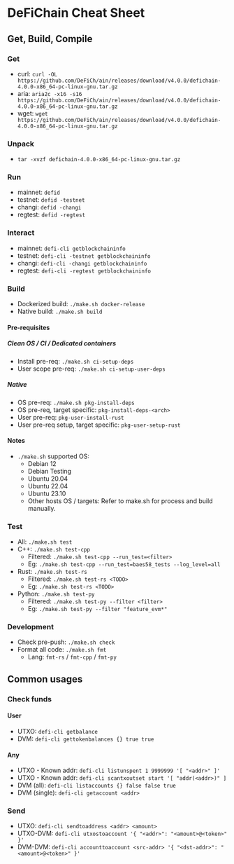 # DeFiChain Cheat Sheet

## Get, Build, Compile

### Get

- curl: `curl -OL https://github.com/DeFiCh/ain/releases/download/v4.0.0/defichain-4.0.0-x86_64-pc-linux-gnu.tar.gz`
- aria: `aria2c -x16 -s16 https://github.com/DeFiCh/ain/releases/download/v4.0.0/defichain-4.0.0-x86_64-pc-linux-gnu.tar.gz`
- wget: `wget https://github.com/DeFiCh/ain/releases/download/v4.0.0/defichain-4.0.0-x86_64-pc-linux-gnu.tar.gz`

### Unpack

- `tar -xvzf defichain-4.0.0-x86_64-pc-linux-gnu.tar.gz`

### Run

- mainnet: `defid`
- testnet: `defid -testnet`
- changi: `defid -changi`
- regtest: `defid -regtest`

### Interact

- mainnet: `defi-cli getblockchaininfo`
- testnet: `defi-cli -testnet getblockchaininfo`
- changi: `defi-cli -changi getblockchaininfo`
- regtest: `defi-cli -regtest getblockchaininfo`

### Build

- Dockerized build: `./make.sh docker-release`
- Native build: `./make.sh build`

#### Pre-requisites

##### Clean OS / CI / Dedicated containers

- Install pre-req: `./make.sh ci-setup-deps`
- User scope pre-req: `./make.sh ci-setup-user-deps`

##### Native

- OS pre-req: `./make.sh pkg-install-deps`
- OS pre-req, target specific: `pkg-install-deps-<arch>`
- User pre-req: `pkg-user-install-rust`
- User pre-req setup, target specific: `pkg-user-setup-rust`

#### Notes

- `./make.sh` supported OS:
  - Debian 12
  - Debian Testing
  - Ubuntu 20.04
  - Ubuntu 22.04
  - Ubuntu 23.10
  - Other hosts OS / targets: Refer to make.sh for process and build manually.

### Test

- All: `./make.sh test`
- C++: `./make.sh test-cpp`
  - Filtered: `./make.sh test-cpp --run_test=<filter>`
  - Eg: `./make.sh test-cpp --run_test=baes58_tests --log_level=all`
- Rust: `./make.sh test-rs`
  - Filtered: `./make.sh test-rs <TODO>`
  - Eg: `./make.sh test-rs <TODO>`
- Python: `./make.sh test-py`
  - Filtered: `./make.sh test-py --filter <filter>`
  - Eg: `./make.sh test-py --filter "feature_evm*"`

### Development

- Check pre-push: `./make.sh check`
- Format all code: `./make.sh fmt`
  - Lang: `fmt-rs` / `fmt-cpp` / `fmt-py`


## Common usages

### Check funds

#### User

- UTXO: `defi-cli getbalance`
- DVM: `defi-cli gettokenbalances {} true true`

#### Any

- UTXO - Known addr: `defi-cli listunspent 1 9999999 '[ "<addr>" ]'`
- UTXO - Known addr: `defi-cli scantxoutset start '[ "addr(<addr>)" ]`
- DVM (all): `defi-cli listaccounts {} false false true`
- DVM (single): `defi-cli getaccount <addr>`


### Send

- UTXO: `defi-cli sendtoaddress <addr> <amount>`
- UTXO-DVM: `defi-cli utxostoaccount '{ "<addr>": "<amount>@<token>" }'`
- DVM-DVM: `defi-cli accounttoaccount <src-addr> '{ "<dst-addr>": "<amount>@<token>" }'`

